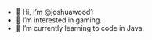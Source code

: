 - 👋 Hi, I’m @joshuawood1
- 👀 I’m interested in gaming. 
- 🌱 I’m currently learning to code in Java.

<!---
joshuawood1/joshuawood1 is a ✨ special ✨ repository because its `README.md` (this file) appears on your GitHub profile.
You can click the Preview link to take a look at your changes.
--->

